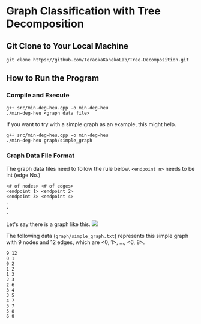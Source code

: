 # Graph Classification with Tree Decomposition
## Git Clone to Your Local Machine
```
git clone https://github.com/TeraokaKanekoLab/Tree-Decomposition.git
```
## How to Run the Program
### Compile and Execute

```
g++ src/min-deg-heu.cpp -o min-deg-heu
./min-deg-heu <graph data file>
```

If you want to try with a simple graph as an example, this might help.

```
g++ src/min-deg-heu.cpp -o min-deg-heu
./min-deg-heu graph/simple_graph
```

### Graph Data File Format
The graph data files need to follow the rule below. `<endpoint n>` needs to be int (edge No.)

```
<# of nodes> <# of edges>
<endpoint 1> <endpoint 2>
<endpoint 3> <endpoint 4>
.
.
.
```

Let's say there is a graph like this.
![](https://i.ibb.co/DtGNpxC/simple-graph.png)

The following data (`graph/simple_graph.txt`) represents this simple graph with 9 nodes and 12 edges, which are <0, 1>, ..., <6, 8>.

```
9 12
0 1
0 2
1 2
1 3
2 3
2 6
3 4
3 5
4 7
5 7
5 8
6 8
```